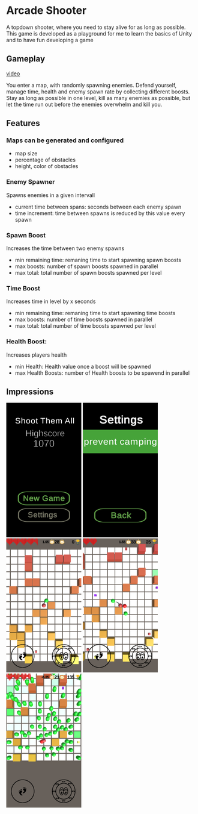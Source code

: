 # Arcade Shooter

A topdown shooter, where you need to stay alive for as long as possible.
This game is developed as a playground for me to learn the basics of Unity and to have fun developing a game

## Gameplay
[video](https://www.youtube.com/watch?v=X_FK56TIlUQ)

You enter a map, with randomly spawning enemies.  Defend yourself, manage time, health and enemy spawn rate by collecting different boosts. Stay as long as possible in one level, kill as many enemies as possible, but let the time run out before the enemies overwhelm and kill you.

## Features
### Maps can be generated and configured
- map size
- percentage of obstacles
- height, color of obstacles

### Enemy Spawner
Spawns enemies in a given intervall
- current time between spans: seconds between each enemy spawn
- time increment: time between spawns is reduced by this value every spawn

### Spawn Boost
Increases the time between two enemy spawns
- min remaining time: remaning time to start spawning spawn boosts
- max boosts: number of spawn boosts spawned in parallel
- max total: total number of spawn boosts spawned per level

### Time Boost
Increases time in level by x seconds
- min remaining time: remaning time to start spawning time boosts
- max boosts: number of time boosts spawned in parallel
- max total: total number of time boosts spawned per level

### Health Boost:
Increases players health
- min Health: Health value once a boost will be spawned
- max Health Boosts: number of Health boosts to be spawend in parallel

## Impressions

<img src="impressions/Main_Menu.PNG" width="200">
<img src="impressions/Settings_Menu.PNG" width="200">
<img src="impressions/Gameplay_01.PNG" width="200">
<img src="impressions/Gameplay_02.PNG" width="200">
<img src="impressions/Gameplay_03.PNG" width="200">
